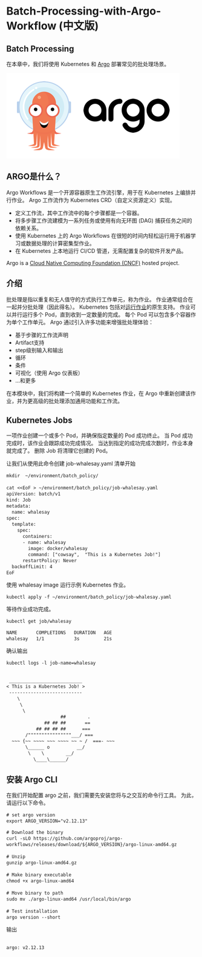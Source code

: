 # Batch-Processing-with-Argo-Workflow (中文版)

## Batch Processing
在本章中，我们将使用 Kubernetes 和 [Argo](https://argoproj.github.io/) 部署常见的批处理场景。 

![image](./argo-logo.png)

## ARGO是什么？
Argo Workflows 是一个开源容器原生工作流引擎，用于在 Kubernetes 上编排并行作业。 Argo 工作流作为 Kubernetes CRD（自定义资源定义）实现。
* 定义工作流，其中工作流中的每个步骤都是一个容器。
* 将多步骤工作流建模为一系列任务或使用有向无环图 (DAG) 捕获任务之间的依赖关系。
* 使用 Kubernetes 上的 Argo Workflows 在很短的时间内轻松运行用于机器学习或数据处理的计算密集型作业。
* 在 Kubernetes 上本地运行 CI/CD 管道，无需配置复杂的软件开发产品。

Argo is a [Cloud Native Computing Foundation (CNCF)](https://cncf.io/) hosted project.

## 介绍 
批处理是指以重复和无人值守的方式执行工作单元，称为作业。 作业通常组合在一起并分批处理（因此得名）。 
Kubernetes 包括对[运行作业](https://kubernetes.io/docs/concepts/workloads/controllers/jobs-run-to-completion/)的原生支持。 作业可以并行运行多个 Pod，直到收到一定数量的完成。 每个 Pod 可以包含多个容器作为单个工作单元。
Argo 通过引入许多功能来增强批处理体验： 
* 基于步骤的工作流声明
* Artifact支持
* step级别输入和输出
* 循环
* 条件
* 可视化（使用 Argo 仪表板）
* …和更多 

在本模块中，我们将构建一个简单的 Kubernetes 作业，在 Argo 中重新创建该作业，并为更高级的批处理添加通用功能和工作流。

## Kubernetes Jobs 
一项作业创建一个或多个 Pod，并确保指定数量的 Pod 成功终止。 当 Pod 成功完成时，该作业会跟踪成功完成情况。 当达到指定的成功完成次数时，作业本身就完成了。 删除 Job 将清理它创建的 Pod。

让我们从使用此命令创建 job-whalesay.yaml 清单开始 

```
mkdir  ~/environment/batch_policy/

cat <<EoF > ~/environment/batch_policy/job-whalesay.yaml
apiVersion: batch/v1
kind: Job
metadata:
  name: whalesay
spec:
  template:
    spec:
      containers:
      - name: whalesay
        image: docker/whalesay
        command: ["cowsay",  "This is a Kubernetes Job!"]
      restartPolicy: Never
  backoffLimit: 4
EoF

```

使用 whalesay image 运行示例 Kubernetes 作业。 

```
kubectl apply -f ~/environment/batch_policy/job-whalesay.yaml
```

等待作业成功完成。 
```
kubectl get job/whalesay
```

```
NAME       COMPLETIONS   DURATION   AGE
whalesay   1/1           3s         21s
```

确认输出

```
kubectl logs -l job-name=whalesay
```

```

 ___________________________ 
< This is a Kubernetes Job! >
 --------------------------- 
    \
     \
      \     
                    ##        .            
              ## ## ##       ==            
           ## ## ## ##      ===            
       /""""""""""""""""___/ ===        
  ~~~ {~~ ~~~~ ~~~ ~~~~ ~~ ~ /  ===- ~~~   
       \______ o          __/            
        \    \        __/             
          \____\______/   
```
## 安装 Argo CLI
在我们开始配置 argo 之前，我们需要先安装您将与之交互的命令行工具。 为此，请运行以下命令。 
```
# set argo version
export ARGO_VERSION="v2.12.13"
```
```
# Download the binary
curl -sLO https://github.com/argoproj/argo-workflows/releases/download/${ARGO_VERSION}/argo-linux-amd64.gz

# Unzip
gunzip argo-linux-amd64.gz

# Make binary executable
chmod +x argo-linux-amd64

# Move binary to path
sudo mv ./argo-linux-amd64 /usr/local/bin/argo

# Test installation
argo version --short
```
输出
```

argo: v2.12.13
```
